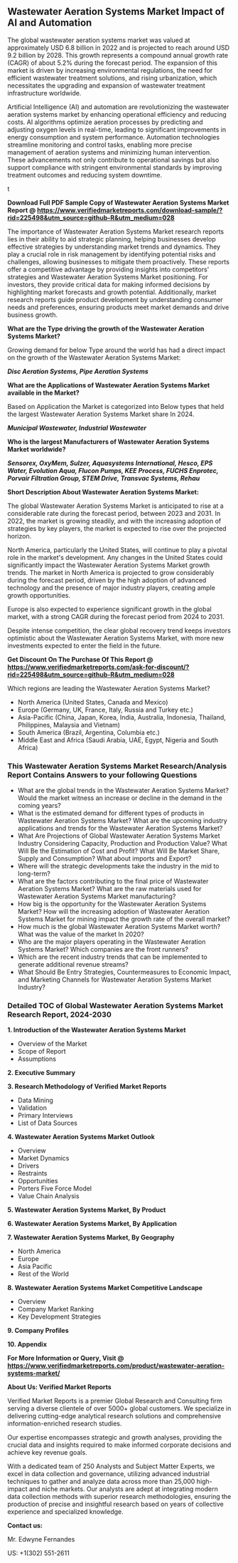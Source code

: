 <h2>Wastewater Aeration Systems Market Impact of AI and Automation</h2><p>The global wastewater aeration systems market was valued at approximately USD 6.8 billion in 2022 and is projected to reach around USD 9.2 billion by 2028. This growth represents a compound annual growth rate (CAGR) of about 5.2% during the forecast period. The expansion of this market is driven by increasing environmental regulations, the need for efficient wastewater treatment solutions, and rising urbanization, which necessitates the upgrading and expansion of wastewater treatment infrastructure worldwide.</p><p>Artificial Intelligence (AI) and automation are revolutionizing the wastewater aeration systems market by enhancing operational efficiency and reducing costs. AI algorithms optimize aeration processes by predicting and adjusting oxygen levels in real-time, leading to significant improvements in energy consumption and system performance. Automation technologies streamline monitoring and control tasks, enabling more precise management of aeration systems and minimizing human intervention. These advancements not only contribute to operational savings but also support compliance with stringent environmental standards by improving treatment outcomes and reducing system downtime.</p>t</p><p id="" class=""><strong>Download Full PDF Sample Copy of Wastewater Aeration Systems Market Report @ <a href="https://www.verifiedmarketreports.com/download-sample/?rid=225498&utm_source=github-R&utm_medium=028" target="_blank">https://www.verifiedmarketreports.com/download-sample/?rid=225498&utm_source=github-R&utm_medium=028</a></strong></p><p>The importance of&nbsp;Wastewater Aeration Systems Market research reports lies in their ability to aid strategic planning, helping businesses develop effective strategies by understanding market trends and dynamics. They play a crucial role in risk management by identifying potential risks and challenges, allowing businesses to mitigate them proactively. These reports offer a competitive advantage by providing insights into competitors' strategies and Wastewater Aeration Systems Market positioning. For investors, they provide critical data for making informed decisions by highlighting market forecasts and growth potential. Additionally, market research reports guide product development by understanding consumer needs and preferences, ensuring products meet market demands and drive business growth.</p><p><strong>What are the&nbsp;Type driving the growth of the Wastewater Aeration Systems Market?</strong></p><p id="" class="">Growing demand for below Type around the world has had a direct impact on the growth of the Wastewater Aeration Systems Market:</p><em><strong>Disc Aeration Systems, Pipe Aeration Systems</strong></em></p><strong>What are the&nbsp;Applications&nbsp;of Wastewater Aeration Systems Market available in the Market?</strong></p><p id="" class="">Based on Application the Market is categorized into Below types that held the largest Wastewater Aeration Systems Market share In 2024.</p><em><strong>Municipal Wastewater, Industrial Wastewater</strong></em></p><strong>Who is the largest Manufacturers of Wastewater Aeration Systems Market worldwide?</strong></p><p><em><strong>Sensorex, OxyMem, Sulzer, Aquasystems International, Hesco, EPS Water, Evolution Aqua, Flucon Pumps, KEE Process, FUCHS Enprotec, Porvair Filtration Group, STEM Drive, Transvac Systems, Rehau</strong></em></p><p id="" class=""><strong>Short Description About Wastewater Aeration Systems Market:</strong></p><p>The global Wastewater Aeration Systems Market is anticipated to rise at a considerable rate during the forecast period, between 2023 and 2031. In 2022, the market is growing steadily, and with the increasing adoption of strategies by key players, the market is expected to rise over the projected horizon.</p><p>North America, particularly the United States, will continue to play a pivotal role in the market's development. Any changes in the United States could significantly impact the Wastewater Aeration Systems Market growth trends. The market in North America is projected to grow considerably during the forecast period, driven by the high adoption of advanced technology and the presence of major industry players, creating ample growth opportunities.</p><p>Europe is also expected to experience significant growth in the global market, with a strong CAGR during the forecast period from 2024 to 2031.</p><p>Despite intense competition, the clear global recovery trend keeps investors optimistic about the Wastewater Aeration Systems Market, with more new investments expected to enter the field in the future.</p><p id="" class=""><strong>Get Discount On The Purchase Of This Report @ <a href="https://www.verifiedmarketreports.com/ask-for-discount/?rid=225498&utm_source=github-R&utm_medium=028" target="_blank">https://www.verifiedmarketreports.com/ask-for-discount/?rid=225498&utm_source=github-R&utm_medium=028</a></strong></p>Which regions are leading the Wastewater Aeration Systems Market?</p><ul><li>North America (United States, Canada and Mexico)</li><li>Europe (Germany, UK, France, Italy, Russia and Turkey etc.)</li><li>Asia-Pacific (China, Japan, Korea, India, Australia, Indonesia, Thailand, Philippines, Malaysia and Vietnam)</li><li>South America (Brazil, Argentina, Columbia etc.)</li><li>Middle East and Africa (Saudi Arabia, UAE, Egypt, Nigeria and South Africa)</li></ul><h3 id="" class="">This Wastewater Aeration Systems Market Research/Analysis Report Contains Answers to your following Questions</h3><ul><li>What are the global trends in the Wastewater Aeration Systems Market? Would the market witness an increase or decline in the demand in the coming years?</li><li>What is the estimated demand for different types of products in Wastewater Aeration Systems Market? What are the upcoming industry applications and trends for the Wastewater Aeration Systems Market?</li><li>What Are Projections of Global Wastewater Aeration Systems Market Industry Considering Capacity, Production and Production Value? What Will Be the Estimation of Cost and Profit? What Will Be Market Share, Supply and Consumption? What about imports and Export?</li><li>Where will the strategic developments take the industry in the mid to long-term?</li><li>What are the factors contributing to the final price of Wastewater Aeration Systems Market? What are the raw materials used for Wastewater Aeration Systems Market manufacturing?</li><li>How big is the opportunity for the Wastewater Aeration Systems Market? How will the increasing adoption of Wastewater Aeration Systems Market for mining impact the growth rate of the overall market?</li><li>How much is the global Wastewater Aeration Systems Market worth? What was the value of the market In 2020?</li><li>Who are the major players operating in the Wastewater Aeration Systems Market? Which companies are the front runners?</li><li>Which are the recent industry trends that can be implemented to generate additional revenue streams?</li><li>What Should Be Entry Strategies, Countermeasures to Economic Impact, and Marketing Channels for Wastewater Aeration Systems Market Industry?</li></ul><h3 id="" class="">Detailed TOC of Global Wastewater Aeration Systems Market Research Report, 2024-2030</h3><p id="" class=""><strong>1. Introduction of the Wastewater Aeration Systems Market</strong></p><ul><li>Overview of the Market</li><li>Scope of Report</li><li>Assumptions</li></ul><p id="" class=""><strong>2. Executive Summary</strong></p><p id="" class=""><strong>3. Research Methodology of Verified Market Reports</strong></p><ul><li>Data Mining</li><li>Validation</li><li>Primary Interviews</li><li>List of Data Sources</li></ul><p id="" class=""><strong>4. Wastewater Aeration Systems Market Outlook</strong></p><ul><li>Overview</li><li>Market Dynamics</li><li>Drivers</li><li>Restraints</li><li>Opportunities</li><li>Porters Five Force Model</li><li>Value Chain Analysis</li></ul><p id="" class=""><strong>5. Wastewater Aeration Systems Market, By Product</strong></p><p id="" class=""><strong>6. Wastewater Aeration Systems Market, By Application</strong></p><p id="" class=""><strong>7. Wastewater Aeration Systems Market, By Geography</strong></p><ul><li>North America</li><li>Europe</li><li>Asia Pacific</li><li>Rest of the World</li></ul><p id="" class=""><strong>8. Wastewater Aeration Systems Market Competitive Landscape</strong></p><ul><li>Overview</li><li>Company Market Ranking</li><li>Key Development Strategies</li></ul><p id="" class=""><strong>9. Company Profiles</strong></p><p id="" class=""><strong>10. Appendix</strong></p><p id="" class=""><strong>For More Information or Query, Visit @ <a href="https://www.verifiedmarketreports.com/product/wastewater-aeration-systems-market/" target="_blank">https://www.verifiedmarketreports.com/product/wastewater-aeration-systems-market/</a></strong></p><p id="" class=""><strong>About Us: Verified Market Reports</strong></p><p id="" class="">Verified Market Reports is a premier Global Research and Consulting firm serving a diverse clientele of over 5000+ global customers. We specialize in delivering cutting-edge analytical research solutions and comprehensive information-enriched research studies.</p><p id="" class="">Our expertise encompasses strategic and growth analyses, providing the crucial data and insights required to make informed corporate decisions and achieve key revenue goals.</p><p id="" class="">With a dedicated team of 250 Analysts and Subject Matter Experts, we excel in data collection and governance, utilizing advanced industrial techniques to gather and analyze data across more than 25,000 high-impact and niche markets. Our analysts are adept at integrating modern data collection methods with superior research methodologies, ensuring the production of precise and insightful research based on years of collective experience and specialized knowledge.</p><p id="" class=""><strong>Contact us:</strong></p><p id="" class="">Mr. Edwyne Fernandes</p><p id="" class="">US: +1(302) 551-2611</p>
